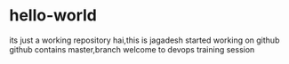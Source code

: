 # hello-world
its just a working repository
hai,this is jagadesh started working on github
github contains master,branch
welcome to devops training session
